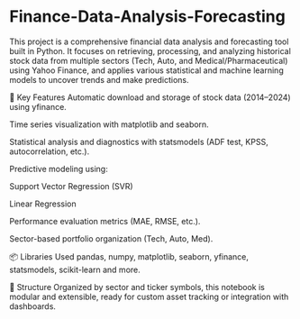 # Finance-Data-Analysis-Forecasting
This project is a comprehensive financial data analysis and forecasting tool built in Python. It focuses on retrieving, processing, and analyzing historical stock data from multiple sectors (Tech, Auto, and Medical/Pharmaceutical) using Yahoo Finance, and applies various statistical and machine learning models to uncover trends and make predictions.

🧰 Key Features
Automatic download and storage of stock data (2014–2024) using yfinance.

Time series visualization with matplotlib and seaborn.

Statistical analysis and diagnostics with statsmodels (ADF test, KPSS, autocorrelation, etc.).

Predictive modeling using:

Support Vector Regression (SVR)

Linear Regression

Performance evaluation metrics (MAE, RMSE, etc.).

Sector-based portfolio organization (Tech, Auto, Med).

📦 Libraries Used
pandas, numpy, matplotlib, seaborn, yfinance, statsmodels, scikit-learn and more.

📁 Structure
Organized by sector and ticker symbols, this notebook is modular and extensible, ready for custom asset tracking or integration with dashboards.
